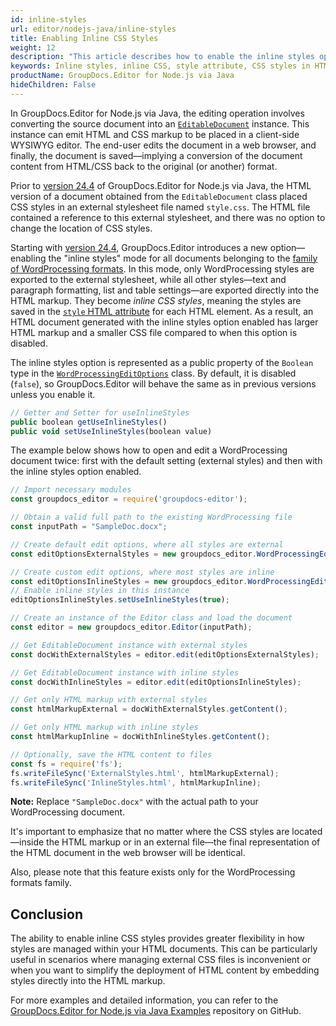 ```yaml
---
id: inline-styles
url: editor/nodejs-java/inline-styles
title: Enabling Inline CSS Styles
weight: 12
description: "This article describes how to enable the inline styles option for WordProcessing documents to store CSS styles directly inside the HTML markup using GroupDocs.Editor for Node.js via Java."
keywords: Inline styles, inline CSS, style attribute, CSS styles in HTML markup
productName: GroupDocs.Editor for Node.js via Java
hideChildren: False
---
```


In GroupDocs.Editor for Node.js via Java, the editing operation involves converting the source document into an [`EditableDocument`](https://reference.groupdocs.com/editor/nodejs-java/com.groupdocs.editor/EditableDocument) instance. This instance can emit HTML and CSS markup to be placed in a client-side WYSIWYG editor. The end-user edits the document in a web browser, and finally, the document is saved—implying a conversion of the document content from HTML/CSS back to the original (or another) format.

Prior to [version 24.4](https://releases.groupdocs.com/editor/nodejs-java/release-notes/2024/groupdocs-editor-for-node-js-via-java-24-4-release-notes/) of GroupDocs.Editor for Node.js via Java, the HTML version of a document obtained from the `EditableDocument` class placed CSS styles in an external stylesheet file named `style.css`. The HTML file contained a reference to this external stylesheet, and there was no option to change the location of CSS styles.

Starting with [version 24.4](https://releases.groupdocs.com/editor/nodejs-java/release-notes/2024/groupdocs-editor-for-node-js-via-java-24-4-release-notes/), GroupDocs.Editor introduces a new option—enabling the "inline styles" mode for all documents belonging to the [family of WordProcessing formats](https://docs.fileformat.com/word-processing/). In this mode, only WordProcessing styles are exported to the external stylesheet, while all other styles—text and paragraph formatting, list and table settings—are exported directly into the HTML markup. They become _inline CSS styles_, meaning the styles are saved in the [`style` HTML attribute](https://developer.mozilla.org/en-US/docs/Web/HTML/Global_attributes/style) for each HTML element. As a result, an HTML document generated with the inline styles option enabled has larger HTML markup and a smaller CSS file compared to when this option is disabled.

The inline styles option is represented as a public property of the `Boolean` type in the [`WordProcessingEditOptions`](https://reference.groupdocs.com/editor/nodejs-java/com.groupdocs.editor.options/WordProcessingEditOptions) class. By default, it is disabled (`false`), so GroupDocs.Editor will behave the same as in previous versions unless you enable it.

```javascript
// Getter and Setter for useInlineStyles
public boolean getUseInlineStyles()
public void setUseInlineStyles(boolean value)
```

The example below shows how to open and edit a WordProcessing document twice: first with the default setting (external styles) and then with the inline styles option enabled.

```javascript
// Import necessary modules
const groupdocs_editor = require('groupdocs-editor');

// Obtain a valid full path to the existing WordProcessing file
const inputPath = "SampleDoc.docx";

// Create default edit options, where all styles are external
const editOptionsExternalStyles = new groupdocs_editor.WordProcessingEditOptions();

// Create custom edit options, where most styles are inline
const editOptionsInlineStyles = new groupdocs_editor.WordProcessingEditOptions();
// Enable inline styles in this instance
editOptionsInlineStyles.setUseInlineStyles(true);

// Create an instance of the Editor class and load the document
const editor = new groupdocs_editor.Editor(inputPath);

// Get EditableDocument instance with external styles
const docWithExternalStyles = editor.edit(editOptionsExternalStyles);

// Get EditableDocument instance with inline styles
const docWithInlineStyles = editor.edit(editOptionsInlineStyles);

// Get only HTML markup with external styles
const htmlMarkupExternal = docWithExternalStyles.getContent();

// Get only HTML markup with inline styles
const htmlMarkupInline = docWithInlineStyles.getContent();

// Optionally, save the HTML content to files
const fs = require('fs');
fs.writeFileSync('ExternalStyles.html', htmlMarkupExternal);
fs.writeFileSync('InlineStyles.html', htmlMarkupInline);
```

**Note:** Replace `"SampleDoc.docx"` with the actual path to your WordProcessing document.

It's important to emphasize that no matter where the CSS styles are located—inside the HTML markup or in an external file—the final representation of the HTML document in the web browser will be identical.

Also, please note that this feature exists only for the WordProcessing formats family.

## Conclusion

The ability to enable inline CSS styles provides greater flexibility in how styles are managed within your HTML documents. This can be particularly useful in scenarios where managing external CSS files is inconvenient or when you want to simplify the deployment of HTML content by embedding styles directly into the HTML markup.

For more examples and detailed information, you can refer to the [GroupDocs.Editor for Node.js via Java Examples](https://github.com/groupdocs-editor/GroupDocs.Editor-for-Node.js-via-Java/tree/master/Examples) repository on GitHub.